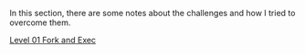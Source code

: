 In this section, there are some notes about the challenges and how I tried to overcome them.

[Level 01 Fork and Exec](Forkexec.md)
